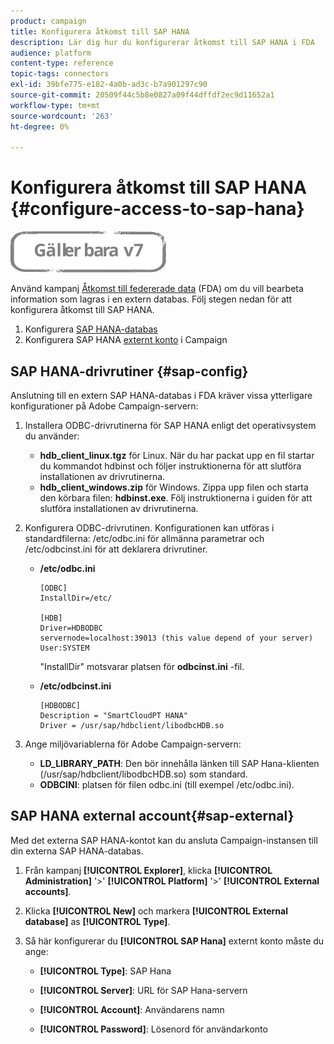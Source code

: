 ```yaml
---
product: campaign
title: Konfigurera åtkomst till SAP HANA
description: Lär dig hur du konfigurerar åtkomst till SAP HANA i FDA
audience: platform
content-type: reference
topic-tags: connectors
exl-id: 39bfe775-e182-4a0b-ad3c-b7a901297c90
source-git-commit: 20509f44c5b8e0827a09f44dffdf2ec9d11652a1
workflow-type: tm+mt
source-wordcount: '263'
ht-degree: 0%

---
```


# Konfigurera åtkomst till SAP HANA {#configure-access-to-sap-hana}

![](../../assets/v7-only.svg)

Använd kampanj [Åtkomst till federerade data](../../installation/using/about-fda.md) (FDA) om du vill bearbeta information som lagras i en extern databas. Följ stegen nedan för att konfigurera åtkomst till SAP HANA.

1. Konfigurera [SAP HANA-databas](#sap-config)
1. Konfigurera SAP HANA [externt konto](#sap-external) i Campaign

## SAP HANA-drivrutiner {#sap-config}

Anslutning till en extern SAP HANA-databas i FDA kräver vissa ytterligare konfigurationer på Adobe Campaign-servern:

1. Installera ODBC-drivrutinerna för SAP HANA enligt det operativsystem du använder:

   * **hdb_client_linux.tgz** för Linux. När du har packat upp en fil startar du kommandot hdbinst och följer instruktionerna för att slutföra installationen av drivrutinerna.
   * **hdb_client_windows.zip** för Windows. Zippa upp filen och starta den körbara filen: **hdbinst.exe**. Följ instruktionerna i guiden för att slutföra installationen av drivrutinerna.

1. Konfigurera ODBC-drivrutinen. Konfigurationen kan utföras i standardfilerna: /etc/odbc.ini för allmänna parametrar och /etc/odbcinst.ini för att deklarera drivrutiner.

   * **/etc/odbc.ini**

      ```
      [ODBC]
      InstallDir=/etc/
      
      [HDB]
      Driver=HDBODBC
      servernode=localhost:39013 (this value depend of your server)
      User:SYSTEM
      ```

      &quot;InstallDir&quot; motsvarar platsen för **odbcinst.ini** -fil.

   * **/etc/odbcinst.ini**

      ```
      [HDBODBC]
      Description = "SmartCloudPT HANA"
      Driver = /usr/sap/hdbclient/libodbcHDB.so
      ```

1. Ange miljövariablerna för Adobe Campaign-servern:

   * **LD_LIBRARY_PATH**: Den bör innehålla länken till SAP Hana-klienten (/usr/sap/hdbclient/libodbcHDB.so) som standard.
   * **ODBCINI**: platsen för filen odbc.ini (till exempel /etc/odbc.ini).

## SAP HANA external account{#sap-external}

Med det externa SAP HANA-kontot kan du ansluta Campaign-instansen till din externa SAP HANA-databas.

1. Från kampanj **[!UICONTROL Explorer]**, klicka **[!UICONTROL Administration]** &#39;>&#39; **[!UICONTROL Platform]** &#39;>&#39; **[!UICONTROL External accounts]**.

1. Klicka **[!UICONTROL New]** och markera **[!UICONTROL External database]** as **[!UICONTROL Type]**.

1. Så här konfigurerar du **[!UICONTROL SAP Hana]** externt konto måste du ange:

   * **[!UICONTROL Type]**: SAP Hana

   * **[!UICONTROL Server]**: URL för SAP Hana-servern

   * **[!UICONTROL Account]**: Användarens namn

   * **[!UICONTROL Password]**: Lösenord för användarkonto
